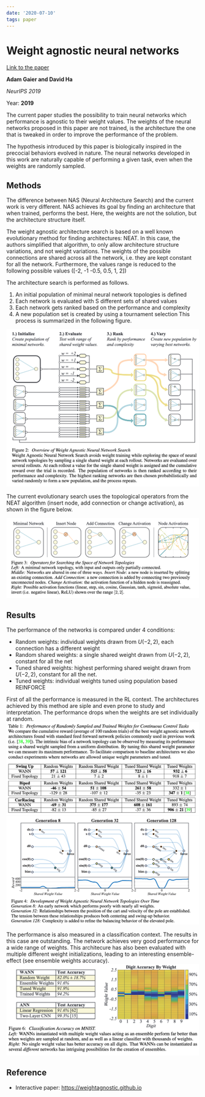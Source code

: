 ```yaml
---
date: '2020-07-10'
tags: paper
---
```

# Weight agnostic neural networks

[Link to the paper](https://arxiv.org/abs/1906.04358)

**Adam Gaier and David Ha**

*NeurIPS 2019*

Year: **2019**

The current paper studies the possibility to train neural networks which performance is agnostic to their weight values. The weights of the neural networks proposed in this paper are not trained, is the architecture the one that is tweaked in order to improve the performance of the problem.

The hypothesis introduced by this paper is biologically inspired in the precocial behaviors evolved in nature. The neural networks developed in this work are naturally capable of performing a given task, even when the weights are randomly sampled.

## Methods
The difference between NAS (Neural Architecture Search) and the current work is very different. NAS achieves its goal by finding an architecture that when trained, performs the best. Here, the weights are not the solution, but the architecture structure itself.

The weight agnostic architecture search is based on a well known evolutionary method for finding architectures: NEAT. In this case, the authors simplified that algorithm, to only allow architecture structure variations, and not weight variations. The weights of the possible connections are shared across all the network, i.e. they are kept constant for all the network. Furthermore, the values range is reduced to the following possible values ([-2, -1 -0.5, 0.5, 1, 2])

The architecture search is performed as follows.
1. An initial population of minimal neural network topologies is defined
2. Each network is evaluated with S different sets of shared values
3. Each network gets ranked based on the performance and complexity
4. A new population set is created by using a tournament selection
This process is summarized in the following figure.

![](assets/gaier2019/agnostic_nas.png)

The current evolutionary search uses the topological operators from the NEAT algorithm (insert node, add connection or change activation), as shown in the figure below.

![](assets/gaier2019/agnostic_nas_operators.png)

## Results
The performance of the networks is compared under 4 conditions:
- Random weights: individual weights drawn from $U(-2, 2)$, each connection has a different weight
- Random shared weights: a single shared weight drawn from $U(-2, 2)$, constant for all the net
- Tuned shared weights: highest performing shared weight drawn from $U(-2, 2)$, constant for all the net.
- Tuned weights: individual weights tuned using population based REINFORCE

First of all the performance is measured in the RL context. The architectures achieved by this method are siple and even prone to study and interpretation. The performance drops when the weights are set individually at random.
![](assets/gaier2019/agnostic_performance.png)
![](assets/gaier2019/agnostic_arch.png)

The performance is also measured in a classification context. The results in this case are outstanding. The network achieves very good performance for a wide range of weights. This architecure has also been evaluated with multiple different weight initializations, leading to an interesting ensemble-effect (see ensemble weights accuracy).
![](assets/gaier2019/agnostic_classification.png)

## Reference
- Interactive paper: https://weightagnostic.github.io
